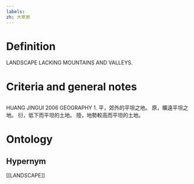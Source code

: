 ```yaml
---
labels: 
zh: 大草原
---
```


# Definition
LANDSCAPE LACKING MOUNTAINS AND VALLEYS.
# Criteria and general notes
## 
HUANG JINGUI 2006
GEOGRAPHY 1.
平，郊外的平坦之地。
原，曠遠平坦之地。
衍，低下而平坦的土地。
陸，地勢較高而平坦的土地。
# Ontology

## Hypernym
[[LANDSCAPE]]